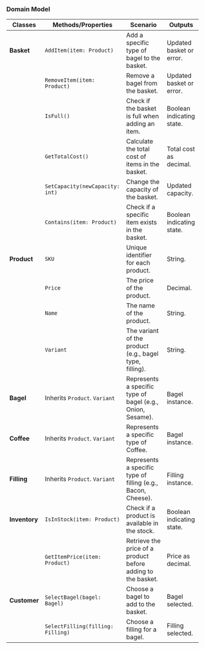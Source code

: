 ### Domain Model

| Classes             | Methods/Properties                                      | Scenario                                                                                 | Outputs                    |
|---------------------|---------------------------------------------------------|------------------------------------------------------------------------------------------|----------------------------|
| **Basket**          | `AddItem(item: Product)`                                | Add a specific type of bagel to the basket.                                              | Updated basket or error.   |
|                     | `RemoveItem(item: Product)`                             | Remove a bagel from the basket.                                                          | Updated basket or error.   |
|                     | `IsFull()`                                              | Check if the basket is full when adding an item.                                         | Boolean indicating state.  |
|                     | `GetTotalCost()`                                        | Calculate the total cost of items in the basket.                                         | Total cost as decimal.     |
|                     | `SetCapacity(newCapacity: int)`                         | Change the capacity of the basket.                                                      | Updated capacity.          |
|                     | `Contains(item: Product)`                               | Check if a specific item exists in the basket.                                           | Boolean indicating state.  |
| **Product**         | `SKU`                                                   | Unique identifier for each product.                                                     | String.                    |
|                     | `Price`                                                 | The price of the product.                                                               | Decimal.                   |
|                     | `Name`                                                  | The name of the product.                                                                | String.                    |
|                     | `Variant`                                               | The variant of the product (e.g., bagel type, filling).                                  | String.                    |
| **Bagel**           | Inherits `Product`. `Variant`                           | Represents a specific type of bagel (e.g., Onion, Sesame).                               | Bagel instance.            |
| **Coffee**           | Inherits `Product`. `Variant`                           | Represents a specific type of Coffee.                               | Bagel instance.            |
| **Filling**         | Inherits `Product`. `Variant`                        | Represents a specific type of filling (e.g., Bacon, Cheese).                            | Filling instance.          |
| **Inventory**       | `IsInStock(item: Product)`                              | Check if a product is available in the stock.                                           | Boolean indicating state.  |
|                     | `GetItemPrice(item: Product)`                           | Retrieve the price of a product before adding to the basket.                            | Price as decimal.          |
| **Customer**        | `SelectBagel(bagel: Bagel)`                             | Choose a bagel to add to the basket.                                                    | Bagel selected.            |
|                     | `SelectFilling(filling: Filling)`                       | Choose a filling for a bagel.                                                           | Filling selected.          |
